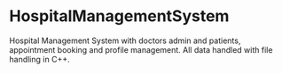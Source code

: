 # HospitalManagementSystem
Hospital Management System with doctors admin and patients, appointment booking and profile management. All data handled with file handling in C++.
